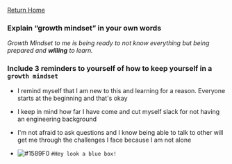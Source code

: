 [Return Home](https://lindseyshepard.github.io/learning-journal-repo/)   


### Explain “growth mindset” in your own words
_Growth Mindset to me is being ready to not know everything but being prepared and **willing** to learn._

### Include 3 reminders to yourself of how to keep yourself in a `growth mindset`
- I remind myself that I am new to this and learning for a reason. Everyone starts at the beginning and that's okay
- I keep in mind how far I have come and cut myself slack for not having an engineering background
- I'm not afraid to ask questions and I know being able to talk to other will get me through the challenges I face because I am not alone


- ![#1589F0](https://placehold.it/15/1589F0/000000?text=+) `#Hey look a blue box!`
